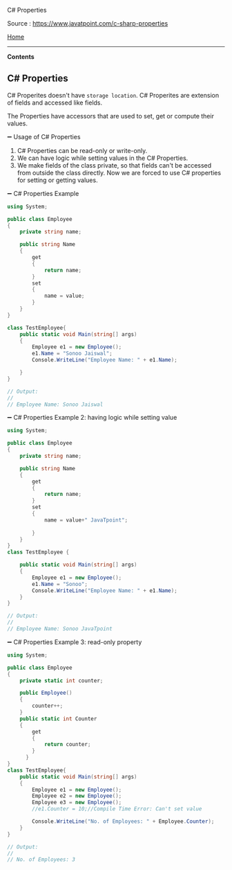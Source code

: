 C# Properties

Source : https://www.javatpoint.com/c-sharp-properties

[Home](readme.md)

---

**Contents**


## C# Properties

C# Properites doesn't have `storage location`. C# Properites are extension of fields and accessed like fields.

The Properties have accessors that are used to set, get or compute their values.

➖ Usage of C# Properties

1. C# Properties can be read-only or write-only.
2. We can have logic while setting values in the C# Properties.
3. We make fields of the class private, so that fields can't be accessed from outside the class directly. Now we are forced to use C# properties for setting or getting values.

➖ C# Properties Example

```cs
using System;  

public class Employee  
{  
    private string name;  

    public string Name  
    {  
        get  
        {  
            return name;  
        }  
        set  
        {  
            name = value;  
        }  
    }  
}

class TestEmployee{  
    public static void Main(string[] args)  
    {  
        Employee e1 = new Employee();  
        e1.Name = "Sonoo Jaiswal";  
        Console.WriteLine("Employee Name: " + e1.Name);  

    }  
}  

// Output:
// 
// Employee Name: Sonoo Jaiswal

```

➖ C# Properties Example 2: having logic while setting value

```cs
using System;  

public class Employee  
{  
    private string name;  

    public string Name  
    {  
        get  
        {  
            return name;  
        }  
        set  
        {  
            name = value+" JavaTpoint";  
              
        }  
    }  
}  
class TestEmployee {  

    public static void Main(string[] args)  
    {  
        Employee e1 = new Employee();  
        e1.Name = "Sonoo";  
        Console.WriteLine("Employee Name: " + e1.Name);  
    }  
}  

// Output:
// 
// Employee Name: Sonoo JavaTpoint

```
➖ C# Properties Example 3: read-only property

```cs
using System;

public class Employee  
{  
    private static int counter;  

    public Employee()  
    {  
        counter++;  
    }  
    public static int Counter  
    {  
        get  
        {  
            return counter;  
        }  
      }  
}  
class TestEmployee{  
    public static void Main(string[] args)  
    {  
        Employee e1 = new Employee();  
        Employee e2 = new Employee();  
        Employee e3 = new Employee();  
        //e1.Counter = 10;//Compile Time Error: Can't set value  

        Console.WriteLine("No. of Employees: " + Employee.Counter);  
    }  
}  

// Output:
// 
// No. of Employees: 3

```